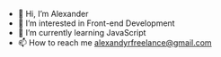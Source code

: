 - 👋 Hi, I’m Alexander
- 👀 I’m interested in Front-end Development
- 🌱 I’m currently learning JavaScript 
- 📫 How to reach me alexandyrfreelance@gmail.com

<!---
alexandyrzph/alexandyrzph is a ✨ special ✨ repository because its `README.md` (this file) appears on your GitHub profile.
You can click the Preview link to take a look at your changes.
--->
